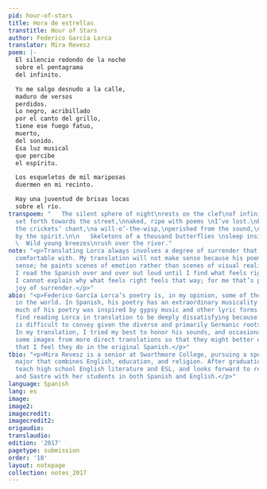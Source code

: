 ```yaml
---
pid: hour-of-stars
title: Hora de estrellas
transtitle: Hour of Stars
author: Federico García Lorca
translator: Mira Revesz
poem: |-
  El silencio redondo de la noche
  sobre el pentagrama
  del infinito.

  Yo me salgo desnudo a la calle,
  maduro de versos
  perdidos.
  Lo negro, acribillado
  por el canto del grillo,
  tiene ese fuego fatuo,
  muerto,
  del sonido.
  Esa luz musical
  que percibe
  el espíritu.

  Los esqueletos de mil mariposas
  duermen en mi recinto.

  Hay una juventud de brisas locas
  sobre el río.
transpoem: "   The silent sphere of night\nrests on the clef\nof infinity.\n\n    I
  set forth towards the street,\nnaked, ripe with poems \nI’ve lost.\nBlackness, tossed\nwith
  the crickets’ chant,\na will-o’-the-wisp,\nperished from the sound,\na musical light,\nperceived
  by the spirit.\n\n   Skeletons of a thousand butterflies \nsleep inside my rooms.\n\n
  \  Wild young breezes\nrush over the river."
note: "<p>Translating Lorca always involves a degree of surrender that I’m not normally
  comfortable with. My translation will not make sense because his poem does not make
  sense; he paints scenes of emotion rather than scenes of visual realism. As I translate,
  I read the Spanish over and over out loud until I find what feels right in English.
  I cannot explain why what feels right feels that way; for me that’s part of the
  joy of surrender.</p>"
abio: "<p>Federico García Lorca’s poetry is, in my opinion, some of the most beautiful
  in the world. In Spanish, his poetry has an extraordinary musicality to it. Indeed,
  much of his poetry was inspired by gypsy music and other lyric forms. I normally
  find reading Lorca in translation to be deeply dissatisfying because his musicality
  is difficult to convey given the diverse and primarily Germanic roots of English.
  In my translation, I tried my best to honor his sounds, and occasionally shifted
  some images from more direct translations so that they might better evoke the emotions
  that I feel they do in the original Spanish.</p>"
tbio: "<p>Mira Revesz is a senior at Swarthmore College, pursuing a special honors
  major that combines English, education, and religion. After graduation, she will
  teach high school English literature and ESL, and looks forward to reading Lorca
  and Sastre with her students in both Spanish and English.</p>"
language: Spanish
lang: es
image:
image2:
imagecredit:
imagecredit2:
origaudio:
translaudio:
edition: '2017'
pagetype: submission
order: '18'
layout: notepage
collection: notes_2017
---
```

